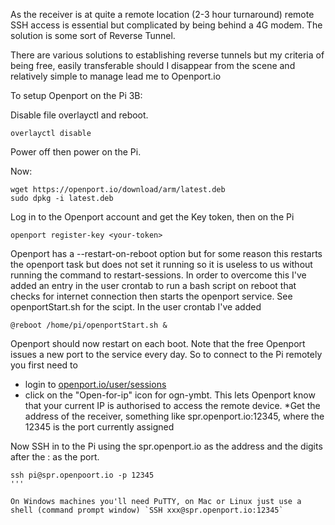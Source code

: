 As the receiver is at quite a remote location (2-3 hour turnaround) remote SSH access is essential but complicated by being behind a 4G modem. The solution is some sort of Reverse Tunnel.

There are various solutions to establishing reverse tunnels but my criteria of being free, easily transferable should I disappear from the scene and relatively simple to manage lead me to Openport.io

To setup Openport on the Pi 3B:

Disable file overlayctl and reboot.
```
overlayctl disable
```
Power off then power on the Pi.

Now: 
```
wget https://openport.io/download/arm/latest.deb
sudo dpkg -i latest.deb
```
Log in to the Openport account and get the Key token, then on the Pi
```
openport register-key <your-token>
```

Openport has a --restart-on-reboot option but for some reason this restarts the openport task but does not set it running so it is useless to us without running the command to restart-sessions.
In order to overcome this I've added an entry in the user crontab to run a bash script on reboot that checks for internet connection then starts the openport service.
See openportStart.sh for the scipt.
In the user crontab I've added
```
@reboot /home/pi/openportStart.sh &
```
Openport should now restart on each boot. 
Note that the free Openport issues a new port to the service every day. So to connect to the Pi remotely you first need to 
* login to [openport.io/user/sessions](https://openport.io/user/sessions)
* click on the "Open-for-ip" icon for ogn-ymbt. This lets Openport know that your current IP is authorised to access the remote device.
*Get the address of the receiver, something like spr.openport.io:12345, where the 12345 is the port currently assigned

Now SSH in to the Pi using the spr.openport.io as the address and the digits after the : as the port.
```
ssh pi@spr.openpoort.io -p 12345
'''

On Windows machines you'll need PuTTY, on Mac or Linux just use a shell (command prompt window) `SSH xxx@spr.openport.io:12345`

